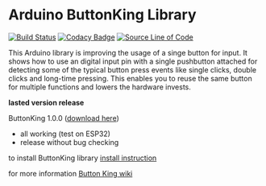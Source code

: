 Arduino ButtonKing Library
===
[![Build Status](https://travis-ci.org/TanPitch/ButtonKing.svg?branch=master)](https://github.com/TanPitch/ButtonKing)
[![Codacy Badge](https://api.codacy.com/project/badge/Grade/1cd1f2b79232424a98b6c1aa227dee7d)](https://app.codacy.com/app/TanPitch/ButtonKing?utm_source=github.com&utm_medium=referral&utm_content=TanPitch/ButtonKing&utm_campaign=Badge_Grade_Dashboard)
[![Source Line of Code](https://img.shields.io/badge/Lines%20Of%20Code-380-brightgreen.svg)](https://github.com/TanPitch/ButtonKing)

This Arduino library is improving the usage of a singe button for input.
It shows how to use an digital input pin with a single pushbutton attached
for detecting some of the typical button press events like single clicks, double clicks and long-time pressing.
This enables you to reuse the same button for multiple functions and lowers the hardware invests.

**lasted version release**

ButtonKing 1.0.0 ([download here](https://github.com/TanPitch/ButtonKing/releases/tag/1.0.0))
* all working (test on ESP32)
* release without bug checking

to install ButtonKing library
[install instruction](https://github.com/TanPitch/ButtonKing/wiki/How-to-install-ButtonKing)

for more information
[Button King wiki](https://github.com/TanPitch/ButtonKing/wiki)
